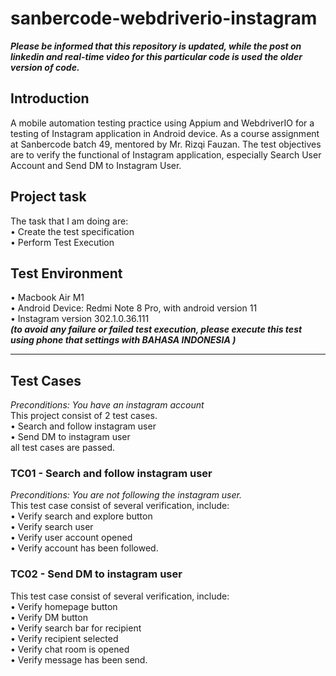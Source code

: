 # sanbercode-webdriverio-instagram

***Please be informed that this repository is updated, while the post on linkedin and real-time video for this particular code is used the older version of code.***

## Introduction
A mobile automation testing practice using Appium and WebdriverIO for a testing of Instagram application in Android device. As a course assignment at Sanbercode batch 49, mentored by Mr. Rizqi Fauzan.
The test objectives are to verify the functional of Instagram application, especially Search User Account and Send DM to Instagram User.

## Project task 
The task that I am doing are:<br>
• Create the test specification <br>
• Perform Test Execution <br>

## Test Environment
• Macbook Air M1<br>
• Android Device: Redmi Note 8 Pro, with android version 11<br>
• Instagram version 302.1.0.36.111<br>
***(to avoid any failure or failed test execution, please execute this test using phone that settings with BAHASA INDONESIA )<br>***

---------------------

## Test Cases
*Preconditions: You have an instagram account<br>*
This project consist of 2 test cases.<br>
• Search and follow instagram user<br>
• Send DM to instagram user<br>
all test cases are passed.

### TC01 - Search and follow instagram user
  *Preconditions: You are not following the instagram user.<br>*
  This test case consist of several verification, include:<br>
  • Verify search and explore button<br>
  • Verify search user<br>
  • Verify user account opened<br>
  • Verify account has been followed.


### TC02 - Send DM to instagram user
  This test case consist of several verification, include:<br>
  • Verify homepage button<br>
  • Verify DM button<br>
  • Verify search bar for recipient<br>
  • Verify recipient selected<br>
  • Verify chat room is opened<br>
  • Verify message has been send.
